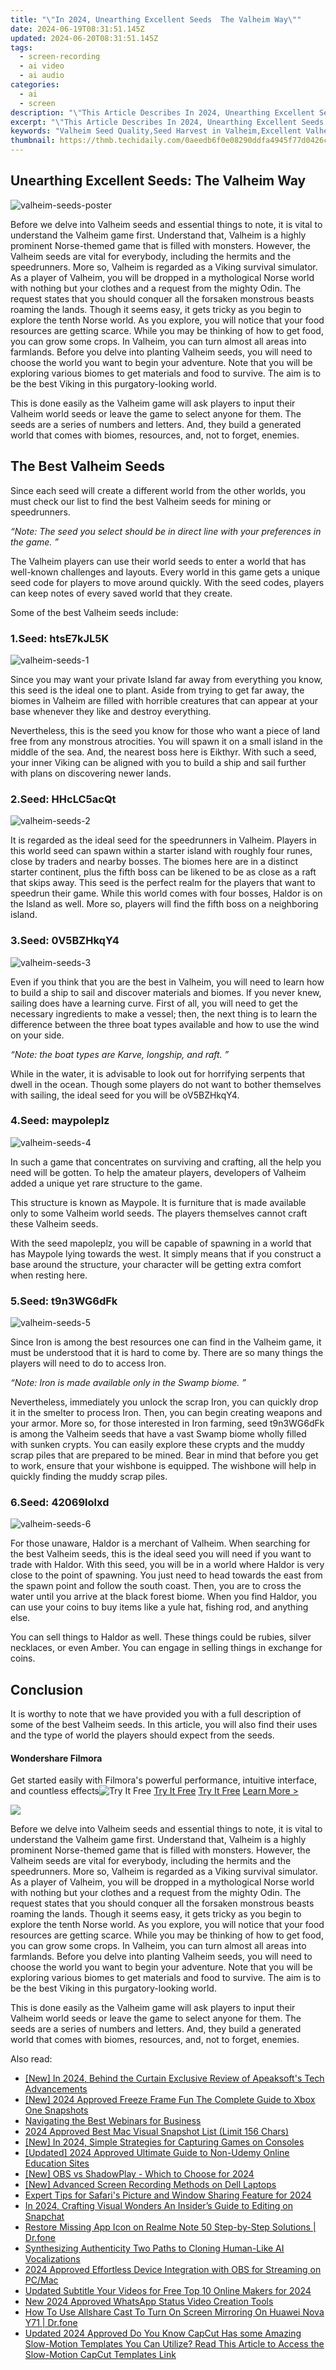 ```yaml
---
title: "\"In 2024, Unearthing Excellent Seeds  The Valheim Way\""
date: 2024-06-19T08:31:51.145Z
updated: 2024-06-20T08:31:51.145Z
tags: 
  - screen-recording
  - ai video
  - ai audio
categories: 
  - ai
  - screen
description: "\"This Article Describes In 2024, Unearthing Excellent Seeds: The Valheim Way\""
excerpt: "\"This Article Describes In 2024, Unearthing Excellent Seeds: The Valheim Way\""
keywords: "Valheim Seed Quality,Seed Harvest in Valheim,Excellent Valheim Crops,Valheim Farming Tips,Optimal Valheim Plants,Grow Strong Valheim Seeds,Best Valheim Crop Varieties"
thumbnail: https://thmb.techidaily.com/0aeedb6f0e08290ddfa4945f77d0426cb986cac7f0c8ef179d1c62c13237705d.jpg
---
```


## Unearthing Excellent Seeds: The Valheim Way

![valheim-seeds-poster](https://images.wondershare.com/filmora/article-images/valheim-seeds-poster.jpg)

Before we delve into Valheim seeds and essential things to note, it is vital to understand the Valheim game first. Understand that, Valheim is a highly prominent Norse-themed game that is filled with monsters. However, the Valheim seeds are vital for everybody, including the hermits and the speedrunners. More so, Valheim is regarded as a Viking survival simulator. As a player of Valheim, you will be dropped in a mythological Norse world with nothing but your clothes and a request from the mighty Odin. The request states that you should conquer all the forsaken monstrous beasts roaming the lands. Though it seems easy, it gets tricky as you begin to explore the tenth Norse world. As you explore, you will notice that your food resources are getting scarce. While you may be thinking of how to get food, you can grow some crops. In Valheim, you can turn almost all areas into farmlands. Before you delve into planting Valheim seeds, you will need to choose the world you want to begin your adventure. Note that you will be exploring various biomes to get materials and food to survive. The aim is to be the best Viking in this purgatory-looking world.

This is done easily as the Valheim game will ask players to input their Valheim world seeds or leave the game to select anyone for them. The seeds are a series of numbers and letters. And, they build a generated world that comes with biomes, resources, and, not to forget, enemies.

## **The Best Valheim Seeds**

Since each seed will create a different world from the other worlds, you must check our list to find the best Valheim seeds for mining or speedrunners.

 _“Note: The seed you select should be in direct line with your preferences in the game. ”_

The Valheim players can use their world seeds to enter a world that has well-known challenges and layouts. Every world in this game gets a unique seed code for players to move around quickly. With the seed codes, players can keep notes of every saved world that they create.

Some of the best Valheim seeds include:

### 1.Seed: htsE7kJL5K

![valheim-seeds-1](https://images.wondershare.com/filmora/article-images/valheim-seeds-1.jpg)

Since you may want your private Island far away from everything you know, this seed is the ideal one to plant. Aside from trying to get far away, the biomes in Valheim are filled with horrible creatures that can appear at your base whenever they like and destroy everything.

Nevertheless, this is the seed you know for those who want a piece of land free from any monstrous atrocities. You will spawn it on a small island in the middle of the sea. And, the nearest boss here is Eikthyr. With such a seed, your inner Viking can be aligned with you to build a ship and sail further with plans on discovering newer lands.

### 2.Seed: HHcLC5acQt

![valheim-seeds-2](https://images.wondershare.com/filmora/article-images/valheim-seeds-2.jpg)

It is regarded as the ideal seed for the speedrunners in Valheim. Players in this world seed can spawn within a starter island with roughly four runes, close by traders and nearby bosses. The biomes here are in a distinct starter continent, plus the fifth boss can be likened to be as close as a raft that skips away. This seed is the perfect realm for the players that want to speedrun their game. While this world comes with four bosses, Haldor is on the Island as well. More so, players will find the fifth boss on a neighboring island.

### 3.Seed: 0V5BZHkqY4

![valheim-seeds-3](https://images.wondershare.com/filmora/article-images/valheim-seeds-3.jpg)

Even if you think that you are the best in Valheim, you will need to learn how to build a ship to sail and discover materials and biomes. If you never knew, sailing does have a learning curve. First of all, you will need to get the necessary ingredients to make a vessel; then, the next thing is to learn the difference between the three boat types available and how to use the wind on your side.

 _“Note: the boat types are Karve, longship, and raft. ”_

While in the water, it is advisable to look out for horrifying serpents that dwell in the ocean. Though some players do not want to bother themselves with sailing, the ideal seed for you will be oV5BZHkqY4\.

### 4.Seed: maypoleplz

![valheim-seeds-4](https://images.wondershare.com/filmora/article-images/valheim-seeds-4.jpg)

In such a game that concentrates on surviving and crafting, all the help you need will be gotten. To help the amateur players, developers of Valheim added a unique yet rare structure to the game.

This structure is known as Maypole. It is furniture that is made available only to some Valheim world seeds. The players themselves cannot craft these Valheim seeds.

With the seed mapoleplz, you will be capable of spawning in a world that has Maypole lying towards the west. It simply means that if you construct a base around the structure, your character will be getting extra comfort when resting here.

### 5.Seed: t9n3WG6dFk

![valheim-seeds-5](https://images.wondershare.com/filmora/article-images/valheim-seeds-5.png)

Since Iron is among the best resources one can find in the Valheim game, it must be understood that it is hard to come by. There are so many things the players will need to do to access Iron.

 _“Note: Iron is made available only in the Swamp biome. ”_

Nevertheless, immediately you unlock the scrap Iron, you can quickly drop it in the smelter to process Iron. Then, you can begin creating weapons and your armor. More so, for those interested in Iron farming, seed t9n3WG6dFk is among the Valheim seeds that have a vast Swamp biome wholly filled with sunken crypts. You can easily explore these crypts and the muddy scrap piles that are prepared to be mined. Bear in mind that before you get to work, ensure that your wishbone is equipped. The wishbone will help in quickly finding the muddy scrap piles.

### 6.Seed: 42069lolxd

![valheim-seeds-6](https://images.wondershare.com/filmora/article-images/valheim-seeds-6.png)

For those unaware, Haldor is a merchant of Valheim. When searching for the best Valheim seeds, this is the ideal seed you will need if you want to trade with Haldor. With this seed, you will be in a world where Haldor is very close to the point of spawning. You just need to head towards the east from the spawn point and follow the south coast. Then, you are to cross the water until you arrive at the black forest biome. When you find Haldor, you can use your coins to buy items like a yule hat, fishing rod, and anything else.

You can sell things to Haldor as well. These things could be rubies, silver necklaces, or even Amber. You can engage in selling things in exchange for coins.

## **Conclusion**

It is worthy to note that we have provided you with a full description of some of the best Valheim seeds. In this article, you will also find their uses and the type of world the players should expect from the seeds.

#### Wondershare Filmora

Get started easily with Filmora's powerful performance, intuitive interface, and countless effects![Try It Free](https://tools.techidaily.com/wondershare/filmora/download/) [Try It Free](https://tools.techidaily.com/wondershare/filmora/download/) [Try It Free](https://tools.techidaily.com/wondershare/filmora/download/) [Learn More >](https://tools.techidaily.com/wondershare/filmora/download/)

![](https://neveragain.allstatics.com/2019/assets/image/box/filmora-9.png)

Before we delve into Valheim seeds and essential things to note, it is vital to understand the Valheim game first. Understand that, Valheim is a highly prominent Norse-themed game that is filled with monsters. However, the Valheim seeds are vital for everybody, including the hermits and the speedrunners. More so, Valheim is regarded as a Viking survival simulator. As a player of Valheim, you will be dropped in a mythological Norse world with nothing but your clothes and a request from the mighty Odin. The request states that you should conquer all the forsaken monstrous beasts roaming the lands. Though it seems easy, it gets tricky as you begin to explore the tenth Norse world. As you explore, you will notice that your food resources are getting scarce. While you may be thinking of how to get food, you can grow some crops. In Valheim, you can turn almost all areas into farmlands. Before you delve into planting Valheim seeds, you will need to choose the world you want to begin your adventure. Note that you will be exploring various biomes to get materials and food to survive. The aim is to be the best Viking in this purgatory-looking world.

This is done easily as the Valheim game will ask players to input their Valheim world seeds or leave the game to select anyone for them. The seeds are a series of numbers and letters. And, they build a generated world that comes with biomes, resources, and, not to forget, enemies.

<span class="atpl-alsoreadstyle">Also read:</span>
<div><ul>
<li><a href="https://on-screen-recording.techidaily.com/new-in-2024-behind-the-curtain-exclusive-review-of-apeaksofts-tech-advancements/"><u>[New] In 2024, Behind the Curtain  Exclusive Review of Apeaksoft's Tech Advancements</u></a></li>
<li><a href="https://on-screen-recording.techidaily.com/new-2024-approved-freeze-frame-fun-the-complete-guide-to-xbox-one-snapshots/"><u>[New] 2024 Approved  Freeze Frame Fun  The Complete Guide to Xbox One Snapshots</u></a></li>
<li><a href="https://on-screen-recording.techidaily.com/navigating-the-best-webinars-for-business/"><u>Navigating the Best Webinars for Business</u></a></li>
<li><a href="https://on-screen-recording.techidaily.com/2024-approved-best-mac-visual-snapshot-list-limit-156-chars/"><u>2024 Approved  Best Mac Visual Snapshot List (Limit  156 Chars)</u></a></li>
<li><a href="https://on-screen-recording.techidaily.com/new-in-2024-simple-strategies-for-capturing-games-on-consoles/"><u>[New] In 2024, Simple Strategies for Capturing Games on Consoles</u></a></li>
<li><a href="https://on-screen-recording.techidaily.com/updated-2024-approved-ultimate-guide-to-non-udemy-online-education-sites/"><u>[Updated] 2024 Approved  Ultimate Guide to Non-Udemy Online Education Sites</u></a></li>
<li><a href="https://on-screen-recording.techidaily.com/new-obs-vs-shadowplay-which-to-choose-for-2024/"><u>[New] OBS vs ShadowPlay - Which to Choose for 2024</u></a></li>
<li><a href="https://on-screen-recording.techidaily.com/new-advanced-screen-recording-methods-on-dell-laptops/"><u>[New] Advanced Screen Recording Methods on Dell Laptops</u></a></li>
<li><a href="https://some-techniques.techidaily.com/expert-tips-for-safaris-picture-and-window-sharing-feature-for-2024/"><u>Expert Tips for Safari's Picture and Window Sharing Feature for 2024</u></a></li>
<li><a href="https://snapchat-videos.techidaily.com/in-2024-crafting-visual-wonders-an-insiders-guide-to-editing-on-snapchat/"><u>In 2024, Crafting Visual Wonders  An Insider’s Guide to Editing on Snapchat</u></a></li>
<li><a href="https://fix-guide.techidaily.com/restore-missing-app-icon-on-realme-note-50-step-by-step-solutions-drfone-by-drfone-fix-android-problems-fix-android-problems/"><u>Restore Missing App Icon on Realme Note 50 Step-by-Step Solutions | Dr.fone</u></a></li>
<li><a href="https://voice-adjusting.techidaily.com/synthesizing-authenticity-two-paths-to-cloning-human-like-ai-vocalizations/"><u>Synthesizing Authenticity Two Paths to Cloning Human-Like AI Vocalizations</u></a></li>
<li><a href="https://facebook-clips.techidaily.com/2024-approved-effortless-device-integration-with-obs-for-streaming-on-pcmac/"><u>2024 Approved  Effortless Device Integration with OBS for Streaming on PC/Mac</u></a></li>
<li><a href="https://ai-driven-video-production.techidaily.com/updated-subtitle-your-videos-for-free-top-10-online-makers-for-2024/"><u>Updated Subtitle Your Videos for Free Top 10 Online Makers for 2024</u></a></li>
<li><a href="https://ai-video-tools.techidaily.com/new-2024-approved-whatsapp-status-video-creation-tools/"><u>New 2024 Approved WhatsApp Status Video Creation Tools</u></a></li>
<li><a href="https://screen-mirror.techidaily.com/how-to-use-allshare-cast-to-turn-on-screen-mirroring-on-huawei-nova-y71-drfone-by-drfone-android/"><u>How To Use Allshare Cast To Turn On Screen Mirroring On Huawei Nova Y71 | Dr.fone</u></a></li>
<li><a href="https://ai-video-editing.techidaily.com/updated-2024-approved-do-you-know-capcut-has-some-amazing-slow-motion-templates-you-can-utilize-read-this-article-to-access-the-slow-motion-capcut-templates/"><u>Updated 2024 Approved Do You Know CapCut Has some Amazing Slow-Motion Templates You Can Utilize? Read This Article to Access the Slow-Motion CapCut Templates Link</u></a></li>
</ul></div>

<ins class="adsbygoogle"
      style="display:block"
      data-ad-client="ca-pub-7571918770474297"
      data-ad-slot="8358498916"
      data-ad-format="auto"
      data-full-width-responsive="true"></ins>